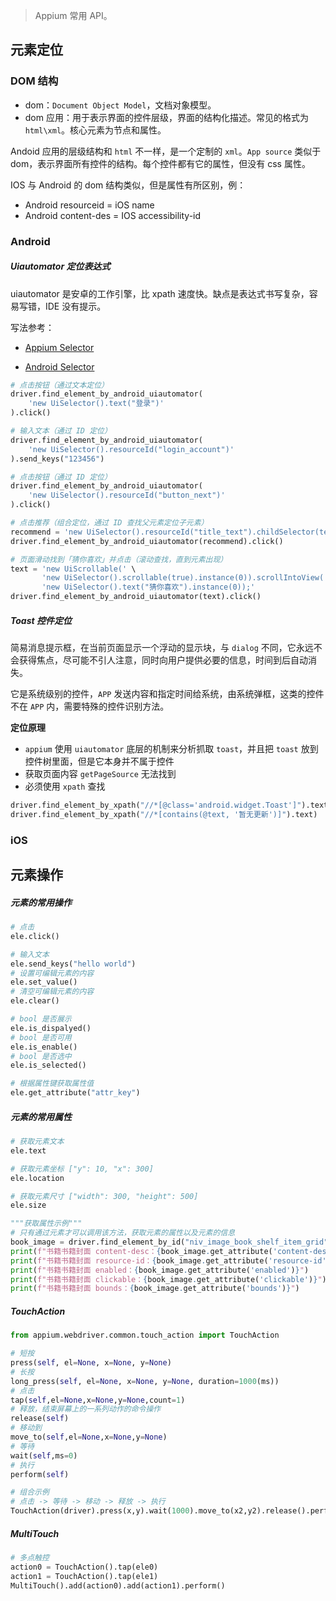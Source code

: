 > Appium 常用 API。



## 元素定位

### DOM 结构

- dom：`Document Object Model`，文档对象模型。
- dom 应用：用于表示界面的控件层级，界面的结构化描述。常见的格式为 `html\xml`。核心元素为节点和属性。



Andoid 应用的层级结构和 `html` 不一样，是一个定制的 `xml`。`App source` 类似于 dom，表示界面所有控件的结构。每个控件都有它的属性，但没有 css 属性。



IOS 与 Android 的 dom 结构类似，但是属性有所区别，例：

- Android resourceid = iOS name
- Android content-des = IOS accessibility-id



### Android



##### Uiautomator 定位表达式

uiautomator 是安卓的工作引擎，比 xpath 速度快。缺点是表达式书写复杂，容易写错，IDE 没有提示。

写法参考：

- [Appium Selector](http://appium.io/docs/en/writing-running-appium/android/uiautomator-uiselector/, "appium selector")

- [Android Selector](https://developer.android.com/reference/androidx/test/uiautomator/UiSelector "android selector")

```python
# 点击按钮（通过文本定位）
driver.find_element_by_android_uiautomator(
    'new UiSelector().text("登录")'
).click()

# 输入文本（通过 ID 定位）
driver.find_element_by_android_uiautomator(
    'new UiSelector().resourceId("login_account")'
).send_keys("123456")

# 点击按钮（通过 ID 定位）
driver.find_element_by_android_uiautomator(
    'new UiSelector().resourceId("button_next")'
).click()

# 点击推荐（组合定位，通过 ID 查找父元素定位子元素）
recommend = 'new UiSelector().resourceId("title_text").childSelector(text("推荐"))'
driver.find_element_by_android_uiautomator(recommend).click()

# 页面滑动找到「猜你喜欢」并点击（滚动查找，直到元素出现）
text = 'new UiScrollable(' \
       'new UiSelector().scrollable(true).instance(0)).scrollIntoView(' \
       'new UiSelector().text("猜你喜欢").instance(0));'
driver.find_element_by_android_uiautomator(text).click()
```



##### Toast 控件定位

简易消息提示框，在当前页面显示一个浮动的显示块，与 `dialog` 不同，它永远不会获得焦点，尽可能不引人注意，同时向用户提供必要的信息，时间到后自动消失。



它是系统级别的控件，`APP` 发送内容和指定时间给系统，由系统弹框，这类的控件不在 `APP` 内，需要特殊的控件识别方法。



**定位原理**

- `appium` 使用 `uiautomator` 底层的机制来分析抓取 `toast`，并且把 `toast` 放到控件树里面，但是它本身并不属于控件
- 获取页面内容 `getPageSource` 无法找到
- 必须使用 `xpath` 查找

```python
driver.find_element_by_xpath("//*[@class='android.widget.Toast']").text)
driver.find_element_by_xpath("//*[contains(@text, '暂无更新')]").text)
```



### iOS



## 元素操作

##### 元素的常用操作

```python
# 点击
ele.click()

# 输入文本
ele.send_keys("hello world")
# 设置可编辑元素的内容
ele.set_value()
# 清空可编辑元素的内容
ele.clear() 

# bool 是否展示
ele.is_dispalyed()
# bool 是否可用
ele.is_enable()
# bool 是否选中
ele.is_selected()

# 根据属性键获取属性值
ele.get_attribute("attr_key")
```



##### 元素的常用属性

```python
# 获取元素文本 
ele.text

# 获取元素坐标 ["y": 10, "x": 300]
ele.location

# 获取元素尺寸 ["width": 300, "height": 500]
ele.size

"""获取属性示例"""
# 只有通过元素才可以调用该方法，获取元素的属性以及元素的信息
book_image = driver.find_element_by_id("niv_image_book_shelf_item_grid")
print(f"书籍书籍封面 content-desc：{book_image.get_attribute('content-desc')}")
print(f"书籍书籍封面 resource-id：{book_image.get_attribute('resource-id')}")
print(f"书籍书籍封面 enabled：{book_image.get_attribute('enabled')}")
print(f"书籍书籍封面 clickable：{book_image.get_attribute('clickable')}")
print(f"书籍书籍封面 bounds：{book_image.get_attribute('bounds')}")
```



##### TouchAction

```python
from appium.webdriver.common.touch_action import TouchAction

# 短按
press(self, el=None, x=None, y=None)
# 长按 
long_press(self, el=None, x=None, y=None, duration=1000(ms))
# 点击
tap(self,el=None,x=None,y=None,count=1)
# 释放，结束屏幕上的一系列动作的命令操作
release(self)
# 移动到
move_to(self,el=None,x=None,y=None)
# 等待
wait(self,ms=0)
# 执行
perform(self)

# 组合示例 
# 点击 -> 等待 -> 移动 -> 释放 -> 执行
TouchAction(driver).press(x,y).wait(1000).move_to(x2,y2).release().perform()
```



##### MultiTouch

```Python
# 多点触控
action0 = TouchAction().tap(ele0)
action1 = TouchAction().tap(ele1)
MultiTouch().add(action0).add(action1).perform()
```



